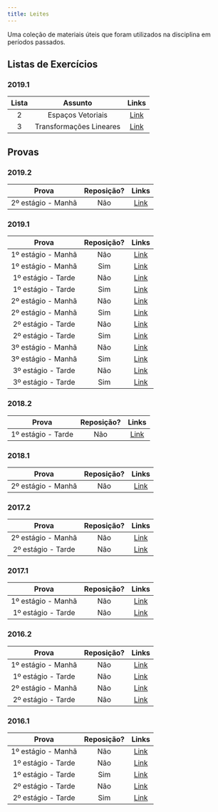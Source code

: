```yaml
---
title: Leites
---
```


Uma coleção de materiais úteis que foram utilizados na disciplina em períodos passados.

## Listas de Exercícios

### 2019.1
**Lista** | **Assunto** | **Links**  |
:---: | :---:| :---: |
2 | Espaços Vetoriais | [Link](https://drive.google.com/open?id=1oA6-1_JVObauZyw7b8fNfzis7DvfZ3jU) |
3 | Transformações Lineares | [Link](https://drive.google.com/open?id=10WvB50Y_U0X4zDUczofdFrWcVKphq5yP) |

## Provas

### 2019.2
**Prova** | **Reposição?** | **Links**  |
:---: | :---:| :---: |
2º estágio - Manhã | Não | [Link](https://drive.google.com/file/d/1Jae6p1VtFfdkOv8-wNVA_UsbrHoCo3IJ/view?usp=sharing) |

### 2019.1
**Prova** | **Reposição?** | **Links**  |
:---: | :---:| :---: |
1º estágio - Manhã | Não | [Link](https://drive.google.com/open?id=1l0Zo88ZlfLRhoLInbcEBYSq9Avw1dWtm) |
1º estágio - Manhã | Sim | [Link](https://drive.google.com/open?id=1lf7HBpuBoRL925tOU0R01MXTlTe19yOk) |
1º estágio - Tarde | Não | [Link](https://drive.google.com/open?id=1oMYHoBmOBvhLDEfLQ9qccbcFr9L419fi) |
1º estágio - Tarde | Sim | [Link](https://drive.google.com/open?id=1KMH-usIptDZcOBG5DJ5O2EHVv7WNjlc1) |
2º estágio - Manhã | Não | [Link](https://drive.google.com/open?id=15RWx-b_EG5yZBB4Iq6JKQ9LUirCP6HN4) |
2º estágio - Manhã | Sim | [Link](https://drive.google.com/open?id=1imilQ-DSXNHgjVVbzLG_QiDY9BbKFgkx) |
2º estágio - Tarde | Não | [Link](https://drive.google.com/open?id=1F9hCWEDJkCrj10hfKceVUsoDJQ_TS0-D) |
2º estágio - Tarde | Sim | [Link](https://drive.google.com/open?id=1gnV3-dzAU89pX99QZEH1htoUtl_TtHAS) |
3º estágio - Manhã | Não | [Link](https://drive.google.com/open?id=1BWIccVUFvF8pbKpjkrr0vVr98X5ii0DW) |
3º estágio - Manhã | Sim | [Link](https://drive.google.com/open?id=1456_Fh-fz7VV0J0Hau-8TuKeiYUHCHPv) |
3º estágio - Tarde | Não | [Link](https://drive.google.com/open?id=1BagYR4ScxOpFtxxJrZ6KCwS86TfbHMeC) |
3º estágio - Tarde | Sim | [Link](https://drive.google.com/open?id=1aY93znpNDm_57lppuA1-CQJ-qqAHmoTA) |

### 2018.2
**Prova** | **Reposição?** | **Links**  |
:---: | :---:| :---: |
1º estágio - Tarde | Não | [Link](https://drive.google.com/open?id=1XeLvrptUPM2oEM8SvfMo2HKUXnRRKjyw) |

### 2018.1
**Prova** | **Reposição?** | **Links**  |
:---: | :---:| :---: |
2º estágio - Manhã| Não | [Link](https://drive.google.com/open?id=1fCNA_vSNVK7_1BDeZw9ScThN92JpR1Zp) |

### 2017.2
**Prova** | **Reposição?** | **Links**  |
:---: | :---:| :---: |
2º estágio - Manhã| Não | [Link](https://drive.google.com/open?id=1uZH0fQ-nrlg4resGqZi3tKYExnWqLkWq) |
2º estágio - Tarde| Não | [Link](https://drive.google.com/open?id=1P0soFbgnsbdY69fj_zpaT6AFn2pzGsBr) |

### 2017.1
**Prova** | **Reposição?** | **Links**  |
:---: | :---:| :---: |
1º estágio - Manhã | Não |[Link](https://drive.google.com/open?id=18kgKzodv_bZ45fNoB-qbeqfH3M0V6QXb) |
1º estágio - Tarde | Não | [Link](https://drive.google.com/file/d/1ILjolq9h_PsdtOXpBBZcEHaIvHc9nqsb/view) |

### 2016.2
**Prova** | **Reposição?** | **Links**  |
:---: | :---:| :---: |
1º estágio - Manhã | Não |[Link](https://drive.google.com/open?id=16xZBngtOCnwslz3JFjGXNPrYu93iOV2w) |
1º estágio - Tarde | Não | [Link](https://drive.google.com/open?id=1iu_uC6FtCQ-3LZZkeJQw3KebdQ3rNszO) |
2º estágio - Manhã | Não |[Link](https://drive.google.com/open?id=1bX_EWuGO-PoUwVQmIEHzdZByY8CmeWwr) |
2º estágio - Tarde | Não | [Link](https://drive.google.com/file/d/1KzhnU93G1g3AjQ87HHlDX1x9uQKPS-FN/view) |

### 2016.1
**Prova** | **Reposição?** | **Links**  |
:---: | :---:| :---: |
1º estágio - Manhã | Não |[Link](https://drive.google.com/open?id=16Wk_PPocsvcUCsDEHsjv6TaylchMy2oK) |
1º estágio - Tarde | Não | [Link](https://drive.google.com/open?id=1JceEFwiEGVe8L110eAYs3PqocuzYpy2R) |
1º estágio - Tarde | Sim | [Link](https://drive.google.com/open?id=1tkRqmCN80XUYsZmXlKw7VivtC6z6Yudd) |
2º estágio - Tarde | Não | [Link](https://drive.google.com/open?id=1ztmdVCj7jAeYIh94l0edcccsTZosnXJV) |
2º estágio - Tarde | Sim | [Link](https://drive.google.com/file/d/1W4t3FCSelWFFYQHBQWhkG5hPHjAUIIkO/view) |
